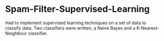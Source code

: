 # Spam-Filter-Supervised-Learning

Had to implement supervised learning techniques on a set of data to classify data. Two classifiers were written, a Naive Bayes and a K-Nearest-Neighbour classifier.
